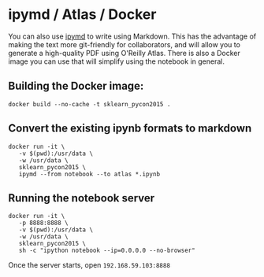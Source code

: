 

# ipymd / Atlas / Docker

You can also use [ipymd](https://github.com/rossant/ipymd) to write using Markdown.  This has the advantage of making the text more git-friendly for collaborators, and will allow you to generate a high-quality PDF using O'Reilly Atlas.  There is also a Docker image you can use that will simplify using the notebook in general.

## Building the Docker image:

```
docker build --no-cache -t sklearn_pycon2015 .
```

## Convert the existing ipynb formats to markdown

```
docker run -it \
   -v $(pwd):/usr/data \
   -w /usr/data \
   sklearn_pycon2015 \
   ipymd --from notebook --to atlas *.ipynb
```

## Running the notebook server

```
docker run -it \
   -p 8888:8888 \
   -v $(pwd):/usr/data \
   -w /usr/data \
   sklearn_pycon2015 \
   sh -c "ipython notebook --ip=0.0.0.0 --no-browser"
```

Once the server starts, open `192.168.59.103:8888`
